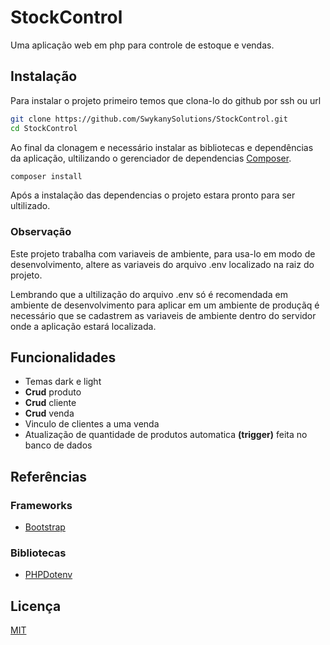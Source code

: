 
# StockControl

Uma aplicação web em php para controle de estoque e vendas.
## Instalação

Para instalar o projeto primeiro temos que clona-lo do github por ssh ou url

```bash
git clone https://github.com/SwykanySolutions/StockControl.git
cd StockControl
```

Ao final da clonagem e necessário instalar as bibliotecas e dependências da aplicação, ultilizando o gerenciador de dependencias [Composer](https://getcomposer.org/).
```bash
composer install
```
Após a instalação das dependencias o projeto estara pronto para ser ultilizado.

### Observação

Este projeto trabalha com variaveis de ambiente, para usa-lo em modo de desenvolvimento, altere as variaveis do arquivo .env localizado na raiz do projeto.

Lembrando que a ultilização do arquivo .env só é recomendada em ambiente de desenvolvimento para aplicar em um ambiente de produçãq é necessário que se cadastrem as variaveis de ambiente dentro do servidor onde a aplicação estará localizada.
## Funcionalidades

- Temas dark e light
- **Crud** produto
- **Crud** cliente
- **Crud** venda
- Vinculo de clientes a uma venda
- Atualização de quantidade de produtos automatica **(trigger)** feita no banco de dados
## Referências

### Frameworks
 - [Bootstrap ](https://getbootstrap.com/)

### Bibliotecas
 - [PHPDotenv](https://github.com/vlucas/phpdotenv)
## Licença

[MIT](https://choosealicense.com/licenses/mit/)

